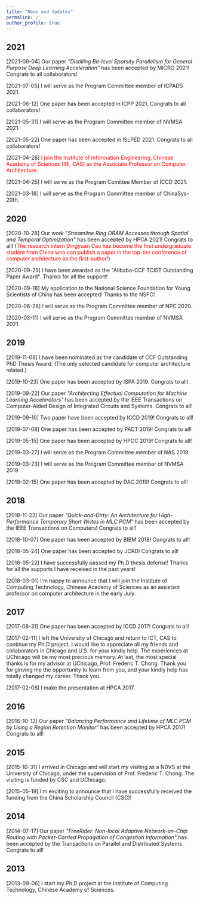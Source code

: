 ```yaml
---
title: "News and Updates"
permalink: /
author_profile: true
---
```


## 2021

[2021-09-04] Our paper <i>"Distilling Bit-level Sparsity Parallelism for General Purpose Deep Learning Acceleration"</i> has been accepted by MICRO 2021! Congrats to all collaborators!

[2021-07-05] I will serve as the Program Committee member of ICPADS 2021. 

[2021-06-12] One paper has been accepted in ICPP 2021. Congrats to all collaborators!

[2021-05-31] I will serve as the Program Committee member of NVMSA 2021.

[2021-05-22] One paper has been accepted in ISLPED 2021. Congrats to all collaborators!

[2021-04-28] <font color="#FF0000">I join the Institute of Information Engineering, Chinese Academy of Sciences (IIE, CAS) as the Associate Professor on Computer Architecture.</font>

[2021-04-25] I will serve as the Program Comittee Member of ICCD 2021. 

[2021-03-18] I will serve as the Program Committee member of ChinaSys-20th.

## 2020

[2020-10-28] Our work <i>"Streamline Ring ORAM Accesses through Spatial and Temporal Optimization"</i> has been accepted by HPCA 2021! Congrats to all! (<font color="#FF0000">The research intern Dingyuan Cao has become the first undergraduate student from China who can publish a paper in the top-tier conference of computer architecture as the first-author!</font>)

[2020-09-25] I have been awarded as the "Alibaba-CCF TCIST Outstanding Paper Award". Thanks for all the support!

[2020-09-18] My application to the National Science Foundation for Young Scientists of China has been accepted! Thanks to the NSFC!

[2020-06-28] I will serve as the Program Committee member of NPC 2020.

[2020-03-11] I will serve as the Program Committee member of NVMSA 2021.

## 2019

[2019-11-08] I have been nominated as the candidate of CCF Outstanding PhD Thesis Award. (The only selected candidate for computer architecture related.) 

[2019-10-23] One paper has been accepted by ISPA 2019. Congrats to all!

[2019-09-22] Our paper <i>"Architecting Effectual Computation for Machine Learning Accelerators"</i> has been accepted by the IEEE Transactions on Computer-Aided Design of Integrated Circuits and Systems. Congrats to all!

[2019-09-10] Two paper have been accepted by ICCD 2019! Congrats to all!

[2019-07-08] One paper has been accepted by PACT 2019! Congrats to all!

[2019-05-15] One paper has been accepted by HPCC 2019! Congrats to all!

[2019-03-27] I will serve as the Program Committee member of NAS 2019.

[2019-03-23] I will serve as the Program Committee member of NVMSA 2019.

[2019-02-15] One paper has been accepted by DAC 2019! Congrats to all!

## 2018

[2018-11-22] Our paper <i>"Quick-and-Dirty: An Architecture for High-Performance Temporary Short Writes in MLC PCM"</i> has been accepted by the IEEE Transactions on Computers! Congrats to all!

[2018-10-07] One paper has been accepted by BIBM 2018! Congrats to all!

[2018-05-24] One paper has been accepted by JCRD! Congrats to all!

[2018-05-22] I have successfully passed my Ph.D thesis defense! Thanks for all the supports I have received in the past years! 

[2018-03-01] I'm happy to announce that I will join the Institute of Computing Technology, Chinese Academy of Sciences as an assistant professor on computer architecture in the early July.

## 2017

[2017-08-31] One paper has been accepted by ICCD 2017! Congrats to all!

[2017-02-11] I left the University of Chicago and return to ICT, CAS to continue my Ph.D project. I would like to appreciate all my friends and collaborators in Chicago and U.S. for your kindly help. The experiences at UChicago will be my most precious memory. At last, the most special thanks is for my advisor at UChicago, Prof. Frederic T. Chong. Thank you for ginving me the opportunity to learn from you, and your kindly help has totally changed my career. Thank you.

[2017-02-08] I make the presentation at HPCA 2017.

## 2016

[2016-10-12] Our paper <i>"Balancing Performance and Lifetime of MLC PCM by Using a Region Retention Monitor"</i> has been accepted by HPCA 2017! Congrats to all!

## 2015

[2015-10-31] I arrived in Chicago and will start my visiting as a NDVS at the University of Chicago, under the supervision of Prof. Frederic T. Chong. The visiting is funded by CSC and UChicago.

[2015-05-19] I'm exciting to announce that I have successfully received the funding from the China Scholarship Council (CSC)! 

## 2014

[2014-07-17] Our paper <i>"FreeRider: Non-local Adaptive Network-on-Chip Routing with Packet-Carried
Propagation of Congestion Information"</i> has been accepted by the Transactions on Parallel and Distributed Systems. Congrats to all!

## 2013

[2013-09-06] I start my Ph.D project at the Institute of Computing Technology, Chinese Academy of Sciences.
